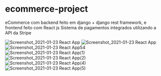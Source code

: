 # ecommerce-project

eCommerce com backend feito em django + django rest framework, e frontend feito com React js
Sistema de pagamentos integrados utilizando a API da Stripe


![Screenshot_2021-01-23 React App](https://user-images.githubusercontent.com/22801048/105926889-a302f780-6021-11eb-931e-c18ef4e8256c.jpg)
![Screenshot_2021-01-23 React App](https://user-images.githubusercontent.com/22801048/105926892-a4342480-6021-11eb-8668-390841132235.png)
![Screenshot_2021-01-23 React App54](https://user-images.githubusercontent.com/22801048/105926896-a5655180-6021-11eb-9238-c5749f071a92.jpg)
![Screenshot_2021-01-23 React App(1)](https://user-images.githubusercontent.com/22801048/105926902-a72f1500-6021-11eb-9211-1ef446283bca.png)
![Screenshot_2021-01-23 React App(2)](https://user-images.githubusercontent.com/22801048/105926908-a8f8d880-6021-11eb-9753-222cf2c88265.png)
![Screenshot_2021-01-23 React App(4)](https://user-images.githubusercontent.com/22801048/105926912-a9916f00-6021-11eb-8b57-8a095823105a.png)
![Screenshot_2021-01-23 React App(5)](https://user-images.githubusercontent.com/22801048/105926914-aac29c00-6021-11eb-8260-4cdc38eac748.png)
